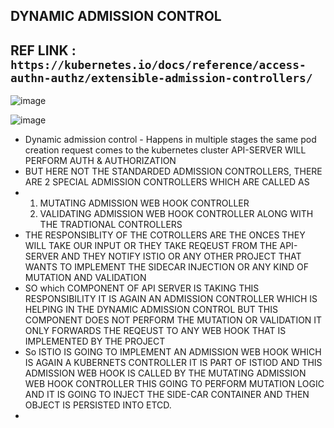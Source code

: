 ## DYNAMIC ADMISSION CONTROL

## REF LINK : ``` https://kubernetes.io/docs/reference/access-authn-authz/extensible-admission-controllers/ ```

![image](https://github.com/pavankumar0077/istio-guide/assets/40380941/ce73ec7e-0277-4ad1-9f4a-9d129454571a)

![image](https://github.com/pavankumar0077/istio-guide/assets/40380941/d41eeadd-496e-4492-a3e2-5d722258fd9c)

- Dynamic admission control - Happens in multiple stages the same pod creation request comes to the kubernetes cluster API-SERVER WILL PERFORM AUTH & AUTHORIZATION
- BUT HERE NOT THE STANDARDED ADMISSION CONTROLLERS, THERE ARE 2 SPECIAL ADMISSION CONTROLLERS WHICH ARE CALLED AS
- 1. MUTATING ADMISSION WEB HOOK CONTROLLER
  2. VALIDATING ADMISSION WEB HOOK CONTROLLER ALONG WITH THE TRADTIONAL CONTROLLERS
- THE RESPONSIBLITY OF THE COTROLLERS ARE THE ONCES THEY WILL TAKE OUR INPUT OR THEY TAKE REQEUST FROM THE API-SERVER AND THEY NOTIFY ISTIO OR ANY OTHER PROJECT THAT WANTS TO IMPLEMENT THE SIDECAR INJECTION OR ANY KIND OF MUTATION AND VALIDATION
- SO which COMPONENT OF API SERVER IS TAKING THIS RESPONSIBILITY IT IS AGAIN AN ADMISSION CONTROLLER WHICH IS HELPING IN THE DYNAMIC ADMISSION CONTROL BUT THIS COMPONENT DOES NOT PERFORM THE MUTATION OR VALIDATION IT ONLY FORWARDS THE REQEUST TO ANY WEB HOOK THAT IS IMPLEMENTED BY THE PROJECT
- So ISTIO IS GOING TO IMPLEMENT AN ADMISSION WEB HOOK WHICH IS AGAIN A KUBERNETS CONTROLLER IT IS PART OF ISTIOD AND THIS ADMISSION WEB HOOK IS CALLED BY THE MUTATING ADMISSION WEB HOOK CONTROLLER THIS GOING TO PERFORM MUTATION LOGIC AND IT IS GOING TO INJECT THE SIDE-CAR CONTAINER AND THEN OBJECT IS PERSISTED INTO ETCD.
-  

